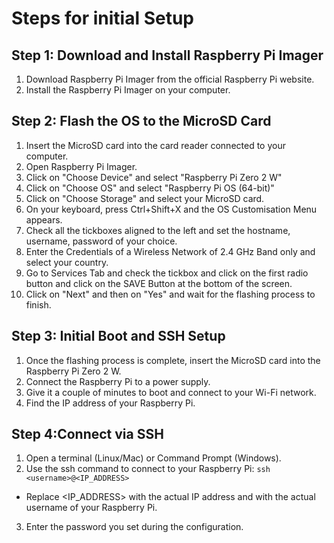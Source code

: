 # Steps for initial Setup

## Step 1: Download and Install Raspberry Pi Imager
1. Download Raspberry Pi Imager from the official Raspberry Pi website.
2. Install the Raspberry Pi Imager on your computer.

## Step 2: Flash the OS to the MicroSD Card
1. Insert the MicroSD card into the card reader connected to your computer.
2. Open Raspberry Pi Imager.
3. Click on "Choose Device" and select "Raspberry Pi Zero 2 W" 
4. Click on "Choose OS" and select "Raspberry Pi OS (64-bit)"
5. Click on "Choose Storage" and select your MicroSD card.
6. On your keyboard, press Ctrl+Shift+X and the OS Customisation Menu appears.
7. Check all the tickboxes aligned to the left and set the hostname, username, password of your choice.
8. Enter the Credentials of a Wireless Network of 2.4 GHz Band only and select your country.
9. Go to Services Tab and check the tickbox and click on the first radio button and click on the SAVE Button at the bottom of the screen.
10. Click on "Next" and then on "Yes" and wait for the flashing process to finish.

## Step 3: Initial Boot and SSH Setup
1. Once the flashing process is complete, insert the MicroSD card into the Raspberry Pi Zero 2 W.
2. Connect the Raspberry Pi to a power supply.
3. Give it a couple of minutes to boot and connect to your Wi-Fi network.
4. Find the IP address of your Raspberry Pi.

## Step 4:Connect via SSH
1. Open a terminal (Linux/Mac) or Command Prompt (Windows).
2. Use the ssh command to connect to your Raspberry Pi:
``` ssh <username>@<IP_ADDRESS> ```
- Replace <IP_ADDRESS> with the actual IP address and <username> with the actual username of your Raspberry Pi.
3. Enter the password you set during the configuration.
